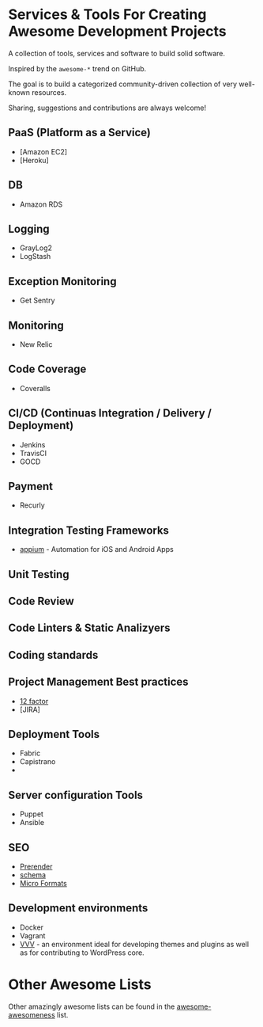 # Services & Tools For Creating Awesome Development Projects

A collection of tools, services and software to build solid software.

Inspired by the `awesome-*` trend on GitHub.

The goal is to build a categorized community-driven collection of very well-known resources.

Sharing, suggestions and contributions are always welcome!

## PaaS (Platform as a Service)

* [Amazon EC2]
* [Heroku]

## DB

* Amazon RDS

## Logging

* GrayLog2
* LogStash

## Exception Monitoring

* Get Sentry

## Monitoring

* New Relic

## Code Coverage

* Coveralls

## CI/CD (Continuas Integration / Delivery / Deployment)

* Jenkins
* TravisCI
* GOCD

## Payment

* Recurly

## Integration Testing Frameworks

* [appium](https://github.com/appium/appium) -  Automation for iOS and Android Apps

## Unit Testing

## Code Review

## Code Linters & Static Analizyers

## Coding standards

## Project Management Best practices

* [12 factor](http://12factor.net/)
* [JIRA]

## Deployment Tools

* Fabric
* Capistrano
* 

## Server configuration Tools

* Puppet
* Ansible

## SEO

* [Prerender](http://prerender.io)
* [schema](http://www.schema.org/docs/schemas.html)
* [Micro Formats](http://microformats.org/wiki/microformats)

## Development environments

* Docker
* Vagrant
* [VVV](https://github.com/Varying-Vagrant-Vagrants/VVV) - an environment ideal for developing themes and plugins as well as for contributing to WordPress core.

# Other Awesome Lists

Other amazingly awesome lists can be found in the [awesome-awesomeness](https://github.com/bayandin/awesome-awesomeness) list.
